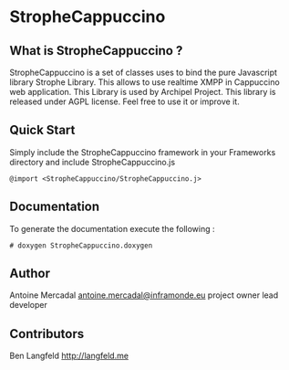# StropheCappuccino

## What is StropheCappuccino ?

StropheCappuccino is a set of classes uses to bind the pure Javascript library 
Strophe Library. This allows to use realtime XMPP in Cappuccino web 
application. This Library is used by Archipel Project. 
This library is released under AGPL license. Feel 
free to use it or improve it.

## Quick Start

Simply include the StropheCappuccino framework in your Frameworks directory and include StropheCappuccino.js

	@import <StropheCappuccino/StropheCappuccino.j>

## Documentation

To generate the documentation execute the following :

	# doxygen StropheCappuccino.doxygen

## Author
Antoine Mercadal <antoine.mercadal@inframonde.eu>
	project owner
	lead developer

## Contributors
Ben Langfeld <http://langfeld.me>
